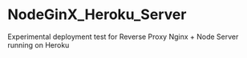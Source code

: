 # NodeGinX_Heroku_Server
Experimental deployment test for Reverse Proxy Nginx + Node Server running on Heroku
